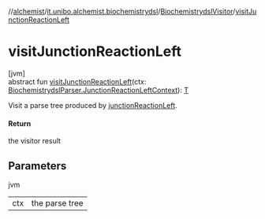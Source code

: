 //[alchemist](../../../index.md)/[it.unibo.alchemist.biochemistrydsl](../index.md)/[BiochemistrydslVisitor](index.md)/[visitJunctionReactionLeft](visit-junction-reaction-left.md)

# visitJunctionReactionLeft

[jvm]\
abstract fun [visitJunctionReactionLeft](visit-junction-reaction-left.md)(ctx: [BiochemistrydslParser.JunctionReactionLeftContext](../-biochemistrydsl-parser/-junction-reaction-left-context/index.md)): [T](../../it.unibo.alchemist.model.implementations.conditions/-neighborhood-present/index.md)

Visit a parse tree produced by [junctionReactionLeft](../-biochemistrydsl-parser/junction-reaction-left.md).

#### Return

the visitor result

## Parameters

jvm

| | |
|---|---|
| ctx | the parse tree |
